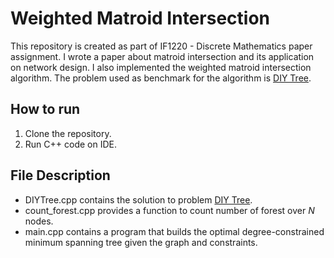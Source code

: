 # Weighted Matroid Intersection

This repository is created as part of IF1220 - Discrete Mathematics paper assignment. I wrote a paper about matroid intersection and its application on network design. I also implemented the weighted matroid intersection algorithm.
The problem used as benchmark for the algorithm is [DIY Tree](https://codeforces.com/problemset/problem/1556/H).

## How to run

1. Clone the repository.
2. Run C++ code on IDE.

## File Description

- DIYTree.cpp contains the solution to problem [DIY Tree](https://codeforces.com/problemset/problem/1556/H).
- count_forest.cpp provides a function to count number of forest over $N$ nodes.
- main.cpp contains a program that builds the optimal degree-constrained minimum spanning tree given the graph and constraints.
